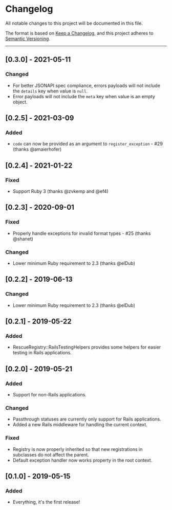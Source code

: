 # Changelog

All notable changes to this project will be documented in this file.

The format is based on [Keep a Changelog](https://keepachangelog.com/en/1.0.0/),
and this project adheres to [Semantic Versioning](https://semver.org/spec/v2.0.0.html).

---

## [0.3.0] - 2021-05-11
### Changed
- For better JSONAPI spec compliance, errors payloads will not include the `details` key when value is `null`.
- Error payloads will not include the `meta` key when value is an empty object.

## [0.2.5] - 2021-03-09
### Added
- `code` can now be provided as an argument to `register_exception` - #29 (thanks @amaierhofer)

## [0.2.4] - 2021-01-22
### Fixed
- Support Ruby 3 (thanks @zvkemp and @ef4)

## [0.2.3] - 2020-09-01
### Fixed
- Properly handle exceptions for invalid format types - #25 (thanks @shanet)

### Changed
- Lower minimum Ruby requirement to 2.3 (thanks @elDub)

## [0.2.2] - 2019-06-13
### Changed
- Lower minimum Ruby requirement to 2.3 (thanks @elDub)

## [0.2.1] - 2019-05-22
### Added
- RescueRegistry::RailsTestingHelpers provides some helpers for easier testing in Rails applications.

## [0.2.0] - 2019-05-21
### Added
- Support for non-Rails applications.
### Changed
- Passthrough statuses are currently only support for Rails applications.
- Added a new Rails middleware for handling the current context.
### Fixed
- Registry is now properly inherited so that new registrations in subclasses do not affect the parent.
- Default exception handler now works property in the root context.

## [0.1.0] - 2019-05-15
### Added
- Everything, it's the first release!
